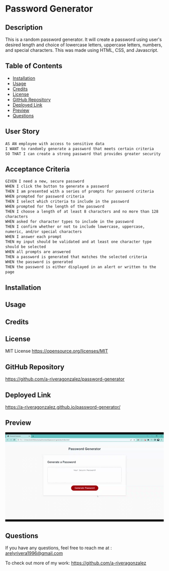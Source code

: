 # Password Generator

## Description
This is a random password generator. It will create a password using user's desired length and choice of lowercase letters, uppercase letters, numbers, and special characters. This was made using HTML, CSS, and Javascript.

## Table of Contents 

- [Installation](#installation)
- [Usage](#usage)
- [Credits](#credits)
- [License](#license)
- [GitHub Repository](#github-repository)
- [Deployed Link](#deployed-link)
- [Preview](#preview)
- [Questions](#questions)

## User Story

```
AS AN employee with access to sensitive data
I WANT to randomly generate a password that meets certain criteria
SO THAT I can create a strong password that provides greater security
```

## Acceptance Criteria

```
GIVEN I need a new, secure password
WHEN I click the button to generate a password
THEN I am presented with a series of prompts for password criteria
WHEN prompted for password criteria
THEN I select which criteria to include in the password
WHEN prompted for the length of the password
THEN I choose a length of at least 8 characters and no more than 128 characters
WHEN asked for character types to include in the password
THEN I confirm whether or not to include lowercase, uppercase, numeric, and/or special characters
WHEN I answer each prompt
THEN my input should be validated and at least one character type should be selected
WHEN all prompts are answered
THEN a password is generated that matches the selected criteria
WHEN the password is generated
THEN the password is either displayed in an alert or written to the page
```

## Installation

## Usage

## Credits

## License
MIT License 
https://opensource.org/licenses/MIT

## GitHub Repository
https://github.com/a-riveragonzalez/password-generator

## Deployed Link
https://a-riveragonzalez.github.io/password-generator/

## Preview
![password-generator-gif](password-generator.gif)

## Questions
If you have any questions, feel free to reach me at : 
arelyrivera1996@gmail.com

To check out more of my work: 
https://github.com/a-riveragonzalez